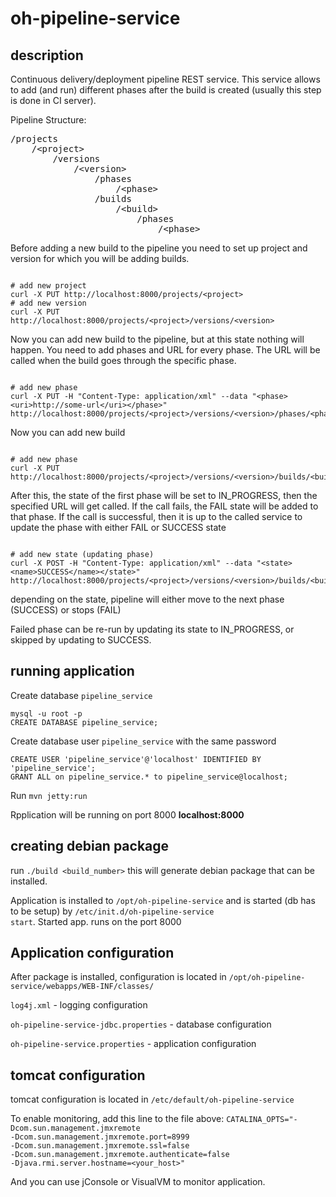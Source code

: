 oh-pipeline-service
===================

description
-----------

Continuous delivery/deployment pipeline REST service.
This service allows to add (and run) different phases after the build 
is created (usually this step is done in CI server).

Pipeline Structure:
<pre>
/projects
    /&lt;project&gt;
        /versions
            /&lt;version&gt;
                /phases
                    /&lt;phase&gt;
                /builds
                    /&lt;build&gt;
                        /phases
                            /&lt;phase&gt;
</pre>

Before adding a new build to the pipeline you need to set up project and
version for which you will be adding builds.
<pre><code>
# add new project
curl -X PUT http://localhost:8000/projects/&lt;project&gt;
# add new version
curl -X PUT http://localhost:8000/projects/&lt;project&gt;/versions/&lt;version&gt;
</code></pre>

Now you can add new build to the pipeline, but at this state nothing will 
happen. You need to add phases and URL for every phase. The URL will be 
called when the build goes through the specific phase.

<pre><code>
# add new phase
curl -X PUT -H "Content-Type: application/xml" --data "&lt;phase&gt;&lt;uri&gt;http://some-url&lt;/uri&gt;&lt;/phase&gt;" http://localhost:8000/projects/&lt;project&gt;/versions/&lt;version&gt;/phases/&lt;phase&gt;
</code></pre>

Now you can add new build
<pre><code>
# add new phase
curl -X PUT http://localhost:8000/projects/&lt;project&gt;/versions/&lt;version&gt;/builds/&lt;build&gt;
</code></pre>

After this, the state of the first phase will be set to IN_PROGRESS, then the
specified URL will get called. If the call fails, the FAIL state will be 
added to that phase. If the call is successful, then it is up to the called
service to update the phase with either FAIL or SUCCESS state

<pre><code>
# add new state (updating phase)
curl -X POST -H "Content-Type: application/xml" --data "&lt;state&gt;&lt;name&gt;SUCCESS&lt;/name&gt;&lt;/state&gt;" http://localhost:8000/projects/&lt;project&gt;/versions/&lt;version&gt;/builds/&lt;build&gt;/phases/&lt;phase&gt;
</code></pre>

depending on the state, pipeline will either move to the next phase (SUCCESS)
or stops (FAIL)

Failed phase can be re-run by updating its state to IN_PROGRESS, or skipped
by updating to SUCCESS.

running application
-------------------

Create database <code>pipeline_service</code>

    mysql -u root -p
    CREATE DATABASE pipeline_service;

Create database user <code>pipeline_service</code> with the same password

    CREATE USER 'pipeline_service'@'localhost' IDENTIFIED BY 'pipeline_service';
    GRANT ALL on pipeline_service.* to pipeline_service@localhost;

Run <code>mvn jetty:run</code>

Rpplication will be running on port 8000 <b>localhost:8000</b>

creating debian package
-----------------------

run <code>./build &lt;build_number&gt;</code> this will generate debian
package that can be installed.

Application is installed to <code>/opt/oh-pipeline-service</code>
and is started (db has to be setup) by 
<code>/etc/init.d/oh-pipeline-service start</code>. Started app. runs on 
the port 8000

Application configuration
-------------------------

After package is installed, configuration is located in
<code>/opt/oh-pipeline-service/webapps/WEB-INF/classes/</code>

<code>log4j.xml</code> - logging configuration

<code>oh-pipeline-service-jdbc.properties</code> - database configuration

<code>oh-pipeline-service.properties</code> - application configuration

tomcat configuration
--------------------

tomcat configuration is located in
<code>/etc/default/oh-pipeline-service</code>

To enable monitoring, add this line to the file above:
<code>CATALINA_OPTS="-Dcom.sun.management.jmxremote -Dcom.sun.management.jmxremote.port=8999 -Dcom.sun.management.jmxremote.ssl=false -Dcom.sun.management.jmxremote.authenticate=false -Djava.rmi.server.hostname=&lt;your_host&gt;"</code>

And you can use jConsole or VisualVM to monitor application.

